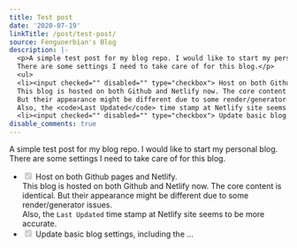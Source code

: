 ```yaml
---
title: Test post
date: '2020-07-19'
linkTitle: /post/test-post/
source: Fenguoerbian's Blog
description: |-
  <p>A simple test post for my blog repo. I would like to start my personal blog.
  There are some settings I need to take care of for this blog.</p>
  <ul>
  <li><input checked="" disabled="" type="checkbox"> Host on both Github pages and Netlify.<br>
  This blog is hosted on both Github and Netlify now. The core content is identical.
  But their appearance might be different due to some render/generator issues. <br>
  Also, the <code>Last Updated</code> time stamp at Netlify site seems to be more accurate.</li>
  <li><input checked="" disabled="" type="checkbox"> Update basic blog settings, including the ...
disable_comments: true
---
```

<p>A simple test post for my blog repo. I would like to start my personal blog.
There are some settings I need to take care of for this blog.</p>
<ul>
<li><input checked="" disabled="" type="checkbox"> Host on both Github pages and Netlify.<br>
This blog is hosted on both Github and Netlify now. The core content is identical.
But their appearance might be different due to some render/generator issues. <br>
Also, the <code>Last Updated</code> time stamp at Netlify site seems to be more accurate.</li>
<li><input checked="" disabled="" type="checkbox"> Update basic blog settings, including the ...